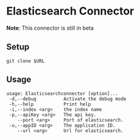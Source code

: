 Elasticsearch Connector
=======================

**Note**: This connector is still in beta

Setup
-----

```shell
git clone $URL
```

Usage
-----

```shell
usage: Elasticsearchconnector [option]...
 -d,--debug          Activate the debug mode
 -h,--help           Print help
 -i,--index <arg>    the index name
 -p,--apiKey <arg>   The api key.
    --port <arg>     Port of elasticsearch.
 -u,--appID <arg>    The application ID.
    --url <arg>      Url for elasticsearch.
```
